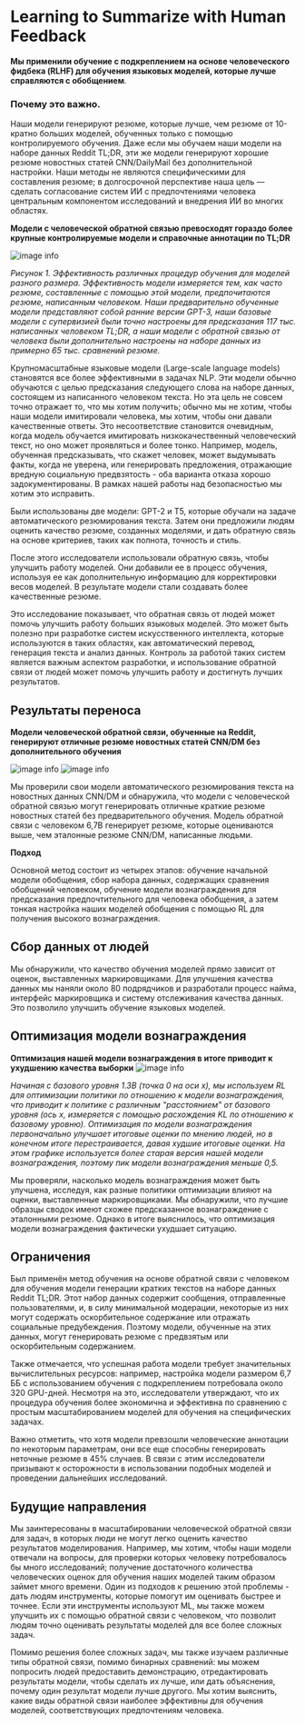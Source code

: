 # Learning to Summarize with Human Feedback

**Мы применили обучение с подкреплением на основе человеческого фидбека (RLHF) для обучения языковых моделей, которые лучше справляются с обобщением**.

### **Почему это важно**.

Наши модели генерируют резюме, которые лучше, чем резюме от 10-кратно больших моделей, обученных только с помощью контролируемого обучения. Даже если мы обучаем наши модели на наборе данных Reddit TL;DR, эти же модели генерируют хорошие резюме новостных статей CNN/DailyMail без дополнительной настройки. Наши методы не являются специфическими для составления резюме; в долгосрочной перспективе наша цель — сделать согласование систем ИИ с предпочтениями человека центральным компонентом исследований и внедрения ИИ во многих областях.

**Модели с человеческой обратной связью превосходят гораздо более крупные контролируемые модели и справочные аннотации по TL;DR**

![image info](graph1.png)

*Рисунок 1. Эффективность различных процедур обучения для моделей разного размера. Эффективность модели измеряется тем, как часто резюме, составленные с помощью этой модели, предпочитаются резюме, написанным человеком. Наши предварительно обученные модели представляют собой ранние версии GPT-3, наши базовые модели с супервизией были точно настроены для предсказания 117 тыс. написанных человеком TL;DR, а наши модели с обратной связью от человека были дополнительно настроены на наборе данных из примерно 65 тыс. сравнений резюме.*

Крупномасштабные языковые модели (Large-scale language models) становятся все более эффективными в задачах NLP. Эти модели обычно обучаются с целью предсказания следующего слова на наборе данных, состоящем из написанного человеком текста. Но эта цель не совсем точно отражает то, что мы хотим получить; обычно мы не хотим, чтобы наши модели имитировали человека, мы хотим, чтобы они давали качественные ответы. Это несоответствие становится очевидным, когда модель обучается имитировать низкокачественный человеческий текст, но оно может проявляться и более тонко. Например, модель, обученная предсказывать, что скажет человек, может выдумывать факты, когда не уверена, или генерировать предложения, отражающие вредную социальную предвзятость - оба варианта отказа хорошо задокументированы. В рамках нашей работы над безопасностью мы хотим это исправить. 

Были использованы две модели: GPT-2 и T5, которые обучали на задаче автоматического резюмирования текста. Затем они предложили людям оценить качество резюме, созданных моделями, и дать обратную связь на основе критериев, таких как полнота, точность и стиль.

После этого исследователи использовали обратную связь, чтобы улучшить работу моделей. Они добавили ее в процесс обучения, используя ее как дополнительную информацию для корректировки весов моделей. В результате модели стали создавать более качественные резюме.

Это исследование показывает, что обратная связь от людей может помочь улучшить работу больших языковых моделей. Это может быть полезно при разработке систем искусственного интеллекта, которые используются в таких областях, как автоматический перевод, генерация текста и анализ данных. Контроль за работой таких систем является важным аспектом разработки, и использование обратной связи от людей может помочь улучшить работу и достигнуть лучших результатов.

## **Результаты переноса**

**Модели человеческой обратной связи, обученные на Reddit, генерируют отличные резюме новостных статей CNN/DM без дополнительного обучения**

![image info](graph2.png)
![image info](graph3.png)

Мы проверили свои модели автоматического резюмирования текста на новостных данных CNN/DM и обнаружила, что модели с человеческой обратной связью могут генерировать отличные краткие резюме новостных статей без предварительного обучения. Модель обратной связи с человеком 6,7B генерирует резюме, которые оцениваются выше, чем эталонные резюме CNN/DM, написанные людьми.

**Подход**

Основной метод состоит из четырех этапов: обучение начальной модели обобщения, сбор набора данных, содержащих сравнения обобщений человеком, обучение модели вознаграждения для предсказания предпочтительного для человека обобщения, а затем тонкая настройка наших моделей обобщения с помощью RL для получения высокого вознаграждения.

## **Сбор данных от людей**

Мы обнаружили, что качество обучения моделей прямо зависит от оценок, выставленных маркировщиками. Для улучшения качества данных мы наняли около 80 подрядчиков и разработали процесс найма, интерфейс маркировщика и систему отслеживания качества данных. Это позволило улучшить обучение языковых моделей.

## **Оптимизация модели вознаграждения**

**Оптимизация нашей модели вознаграждения в итоге приводит к ухудшению качества выборки**
![image info](graph4.png)

*Начиная с базового уровня 1.3B (точка 0 на оси x), мы используем RL для оптимизации политики по отношению к модели вознаграждения, что приводит к политике с различным "расстоянием" от базового уровня (ось x, измеряется с помощью расхождения KL по отношению к базовому уровню). Оптимизация по модели вознаграждения первоначально улучшает итоговые оценки по мнению людей, но в конечном итоге перестраивается, давая худшие итоговые оценки. На этом графике используется более старая версия нашей модели вознаграждения, поэтому пик модели вознаграждения меньше 0,5.*

Мы проверяли, насколько модель вознаграждения может быть улучшена, исследуя, как разные политики оптимизации влияют на оценки, выставленные маркировщиками. Мы обнаружили, что лучшие образцы сводок имеют схожее предсказанное вознаграждение с эталонными резюме. Однако в итоге выяснилось, что оптимизация модели вознаграждения фактически ухудшает ситуацию.

## **Ограничения**

Был применён метод обучения на основе обратной связи с человеком для обучения модели генерации кратких текстов на наборе данных Reddit TL;DR. Этот набор данных содержит сообщения, отправленные пользователями, и, в силу минимальной модерации, некоторые из них могут содержать оскорбительное содержание или отражать социальные предубеждения. Поэтому модели, обученные на этих данных, могут генерировать резюме с предвзятым или оскорбительным содержанием.

Также отмечается, что успешная работа модели требует значительных вычислительных ресурсов: например, настройка модели размером 6,7 ББ с использованием обучения с подкреплением потребовала около 320 GPU-дней. Несмотря на это, исследователи утверждают, что их процедура обучения более экономична и эффективна по сравнению с простым масштабированием моделей для обучения на специфических задачах.

Важно отметить, что хотя модели превзошли человеческие аннотации по некоторым параметрам, они все еще способны генерировать неточные резюме в 45% случаев. В связи с этим исследователи призывают к осторожности в использовании подобных моделей и проведении дальнейших исследований.

## **Будущие направления**

Мы заинтересованы в масштабировании человеческой обратной связи для задач, в которых люди не могут легко оценить качество результатов моделирования. Например, мы хотим, чтобы наши модели отвечали на вопросы, для проверки которых человеку потребовалось бы много исследований; получение достаточного количества человеческих оценок для обучения наших моделей таким образом займет много времени. Один из подходов к решению этой проблемы - дать людям инструменты, которые помогут им оценивать быстрее и точнее. Если эти инструменты используют ML, мы также можем улучшить их с помощью обратной связи с человеком, что позволит людям точно оценивать результаты моделей для все более сложных задач.

Помимо решения более сложных задач, мы также изучаем различные типы обратной связи, помимо бинарных сравнений: мы можем попросить людей предоставить демонстрацию, отредактировать результаты модели, чтобы сделать их лучше, или дать объяснения, почему один результат модели лучше другого. Мы хотим выяснить, какие виды обратной связи наиболее эффективны для обучения моделей, соответствующих предпочтениям человека.
